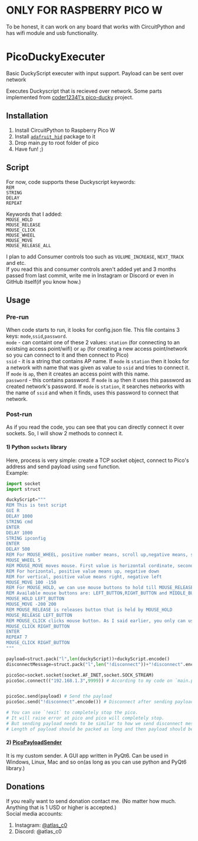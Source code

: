# ONLY FOR RASPBERRY PICO W
To be honest, it can work on any board that works with CircuitPython and has wifi module and usb functionality.

# PicoDuckyExecuter
Basic DuckyScript executer with  input support. Payload can be sent over network

Executes Duckyscript that is recieved over network.
Some parts implemented from [coder12341's pico-ducky](https://github.com/coder12341/pico-ducky) project.

## Installation
1) Install CircuitPython to Raspberry Pico W
2) Install [`adafruit_hid`](https://pypi.org/project/adafruit-circuitpython-hid/) package to it
3) Drop main.py to root folder of pico
4) Have fun! ;)


## Script
For now, code supports these Duckyscript keywords:  
`REM`  
`STRING`   
`DELAY`   
`REPEAT`  

Keywords that I added:  
`MOUSE_HOLD`  
`MOUSE_RELEASE`  
`MOUSE_CLICK`  
`MOUSE_WHEEL`  
`MOUSE_MOVE`  
`MOUSE_RELEASE_ALL`  

I plan to add Consumer controls too such as `VOLUME_INCREASE`, `NEXT_TRACK` and etc.  
If you read this and consumer controls aren't added yet and 3 months passed from last commit, write me in Instagram or Discord or even in GitHub itself(if you know how.)


## Usage

### Pre-run
When code starts to run, it looks for config.json file. This file contains 3 keys: `mode`,`ssid`,`password`.  
`mode` - can containt one of these 2 values: `station` (for connecting to an existsing access point/wifi) or `ap` (for creating a new access point/network so you can connect to it and then connect to Pico)  
`ssid` - it is a string that contains AP name. If `mode` is `station` then it looks for a network with name that was given as value to `ssid` and tries to connect it. If `mode` is `ap`, then it creates an access point with this name.  
`password` - this contains password. If `mode` is `ap` then it uses this password as created network's password. If `mode` is `station`, it searches networks with the name of `ssid` and when it finds, uses this password to connect that network.


### Post-run
As if you read the code, you can see that you can directly connect it over sockets. So, I will show 2 methods to connect it.  

#### 1) Python `sockets` library
Here, process is very simple: create a TCP socket object, connect to Pico's address and send payload using `send` function.  
Example:  
```py
import socket
import struct

duckyScript="""
REM This is test script
GUI R
DELAY 1000
STRING cmd
ENTER
DELAY 1000
STRING ipconfig
ENTER
DELAY 500
REM For MOUSE_WHEEL, positive number means, scroll up,negative means, scroll down
MOUSE_WHEEL 5
REM MOUSE_MOVE moves mouse. First value is horizontal cordinate, second is vertical.
REM For horizontal, positive value means up, negative down
REM For vertical, positive value means right, negative left
MOUSE_MOVE 100 -150
REM For MOUSE_HOLD, we can use mouse buttons to hold till MOUSE_RELEASE is given.
REM Available mouse buttons are: LEFT_BUTTON,RIGHT_BUTTON and MIDDLE_BUTTON
MOUSE_HOLD LEFT_BUTTON
MOUSE_MOVE -200 200
REM MOUSE_RELEASE is releases button that is held by MOUSE_HOLD
MOUSE_RELEASE LEFT_BUTTON
REM MOUSE_CLICK clicks mouse button. As I said earlier, you only can use available mouse buttons.
MOUSE_CLICK RIGHT_BUTTON
ENTER
REPEAT 7
MOUSE_CLICK RIGHT_BUTTON
"""

payload=struct.pack("l",len(duckyScript))+duckyScript.encode()
disconnectMessage=struct.pack("l",len("!disconnect"))+"!disconnect".encode()

picoSoc=socket.socket(socket.AF_INET,socket.SOCK_STREAM)
picoSoc.connect(("192.168.1.3",9999)) # According to my code on `main.py` file, the TCP server runs on port 9999. You can change it how you want.


picoSoc.send(payload) # Send the payload
picoSoc.send("!disconnect".encode()) # Disconnect after sending payload.

# You can use `!exit` to completely stop the pico.
# It will raise error at pico and pico will completely stop.
# But sending payload needs to be similar to how we send disconnect message or payload.
# Length of payload should be packed as long and then payload should be attached to it.
```

#### 2) [PicoPayloadSender](https://github.com/AzeAstro/PicoPayloadSender)
It is my custom sender. A GUI app written in PyQt6. Can be used in Windows, Linux, Mac and so on(as long as you can use python and PyQt6 library.)  

## Donations
If you really want to send donation contact me. (No matter how much. Anything that is 1 USD or higher is accepted.)  
Social media accounts:  
1) Instagram: [@atlas_c0](https://www.instagram.com/atlas_c0/)
2) Discord: @atlas_c0
